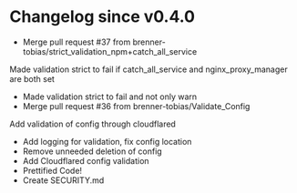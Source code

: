 # Changelog since v0.4.0
- Merge pull request #37 from brenner-tobias/strict_validation_npm+catch_all_service

Made validation strict to fail if catch_all_service and nginx_proxy_manager are both set 
- Made validation strict to fail and not only warn 
- Merge pull request #36 from brenner-tobias/Validate_Config

Add validation of config through cloudflared 
- Add logging for validation, fix config location 
- Remove unneeded deletion of config 
- Add Cloudflared config validation 
- Prettified Code! 
- Create SECURITY.md 
